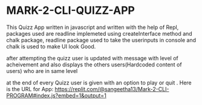 # MARK-2-CLI-QUIZZ-APP

This Quizz App written in javascript and written with the help of Repl, packages used are readline implemeted using createInterface method and chalk package, readline package used to take the userinputs in console and chalk is used to make UI look Good.

after attempting the quizz user is updated with message with  level of acheivement and also displays the others users(Hardcoded content of users) who  are in same level 

at the end of every Quizz user is given with an option to play or quit .
Here is the URL for App:
https://replit.com/@sangeetha13/Mark-2-CLI-PROGRAM#index.js?embed=1&output=1 

